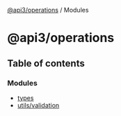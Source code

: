 [@api3/operations](README.md) / Modules

# @api3/operations

## Table of contents

### Modules

- [types](modules/types.md)
- [utils/validation](modules/utils_validation.md)
